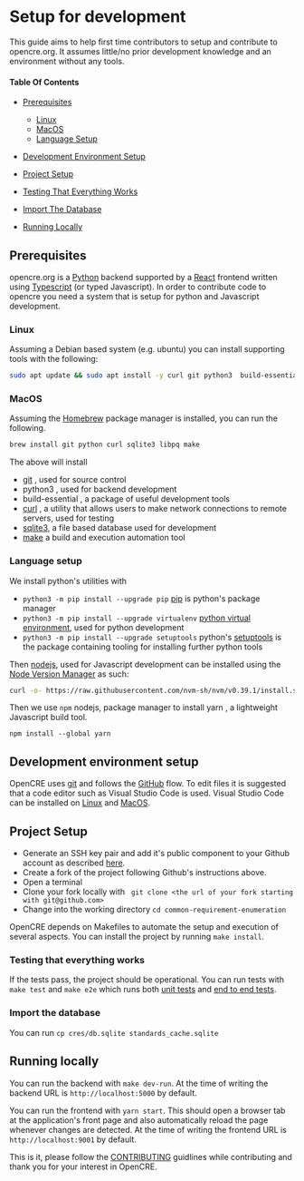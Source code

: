 # Setup for development

This guide aims to help first time contributors to setup and contribute to opencre.org.
It assumes little/no prior development knowledge and an environment without any tools.


#### Table Of Contents

* [Prerequisites](#prerequisites)
    * [Linux](#linux)
    * [MacOS](#macos)
    * [Language Setup](#language-setup)
* [Development Environment Setup](#development-environment-setup)
  
* [Project Setup](#project-setup)
* [Testing That Everything Works](#testing-that-everything-works)
* [Import The Database](#import-the-database)
* [Running Locally](#running-locally)


## Prerequisites

opencre.org is a [Python](https://www.w3schools.com/python/) backend supported by a [React](https://www.w3schools.com/REACT/DEFAULT.ASP) frontend written using [Typescript](https://www.w3schools.com/typescript/) (or typed Javascript).
In order to contribute code to opencre you need a system that is setup for python and Javascript development.

### Linux

Assuming a Debian based system (e.g. ubuntu) you can install supporting tools with the following:
```bash
sudo apt update && sudo apt install -y curl git python3  build-essential curl libpq-devel python3-dev sqlite3
```

### MacOS

Assuming the [Homebrew](https://brew.sh/) package manager is installed, you can run the following.

```zsh
brew install git python curl sqlite3 libpq make
```

The above will install 
* [git](https://www.w3schools.com/git/) , used for source control
* python3 , used for backend development
* build-essential , a package of useful development tools
* [curl](https://curl.se/) , a utility that allows users to make network connections to remote servers, used for testing
* [sqlite3](https://www.sqlite.org/index.html), a file based database used for development
* [make](https://makefiletutorial.com/) a build and execution automation tool

### Language setup

We install python's utilities with
* `python3 -m pip install --upgrade pip` [pip](https://pypi.org/project/pip/) is python's package manager
* `python3 -m pip install --upgrade virtualenv`  [python virtual environment](https://docs.python.org/3/tutorial/venv.html), used for python development
* `python3 -m pip install --upgrade setuptools` python's [setuptools](https://pypi.org/project/setuptools/) is the package containing tooling for installing further python tools

Then [nodejs](https://nodejs.org/en/), used for Javascript development can be installed using the [Node Version Manager](https://github.com/nvm-sh/nvm) as such: 
```bash
curl -o- https://raw.githubusercontent.com/nvm-sh/nvm/v0.39.1/install.sh | bash && nvm install --lts
```

Then we use `npm` nodejs, package manager to install yarn , a lightweight Javascript build tool.
```
npm install --global yarn
```

## Development environment setup

OpenCRE uses [git](https://docs.github.com/en/get-started/using-git/about-git) and follows the [GitHub](https://docs.github.com/en/get-started/quickstart/github-flow) flow.
To edit files it is suggested that a code editor such as Visual Studio Code is used. Visual Studio Code can be installed on [Linux](https://code.visualstudio.com/docs/setup/linux) and [MacOS](https://formulae.brew.sh/cask/visual-studio-code).

## Project Setup

* Generate an SSH key pair and add it's public component to your Github account as described [here](https://docs.github.com/en/authentication/connecting-to-github-with-ssh/adding-a-new-ssh-key-to-your-github-account).
* Create a fork of the project following Github's instructions above.
* Open a terminal
* Clone your fork locally with ` git clone <the url of your fork starting with git@github.com>`
* Change into the working directory `cd common-requirement-enumeration`

OpenCRE depends on Makefiles to automate the setup and execution of several aspects.
You can install the project by running `make install`.

### Testing that everything works
If the tests pass, the project should be operational. You can run tests with 
`make test` and `make e2e` which runs both [unit tests](https://en.wikipedia.org/wiki/Unit_testing) and [end to end tests](https://www.browserstack.com/guide/end-to-end-testing).

### Import the database

You can run `cp cres/db.sqlite standards_cache.sqlite`

## Running locally

You can run the backend with `make dev-run`. At the time of writing the backend URL is `http://localhost:5000` by default.

You can run the frontend with `yarn start`. This should open a browser tab at the application's front page and also automatically reload the page whenever changes are detected. At the time of writing the frontend URL is `http://localhost:9001` by default.


This is it, please follow the [CONTRIBUTING](../CONTRIBUTING.md) guidlines while contributing and thank you for your interest in OpenCRE.